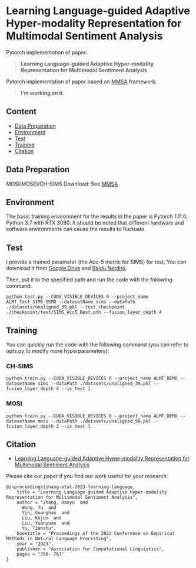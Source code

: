 # Learning Language-guided Adaptive Hyper-modality Representation for Multimodal Sentiment Analysis

Pytorch implementation of paper: 

> **Learning Language-guided Adaptive Hyper-modality Representation for Multimodal Sentiment Analysis**

Pytorch implementation of paper based on  [MMSA](https://github.com/thuiar/MMSA)  framework: 
> **I'm working on it.**

## Content

- [Data Preparation](#Data-preparation)
- [Environment](#Environment)
- [Test](#Test)
- [Training](#Training)
- [Citation](#Citation)
  
## Data Preparation
MOSI/MOSEI/CH-SIMS Download: See [MMSA](https://github.com/thuiar/MMSA)

## Environment
The basic training environment for the results in the paper is Pytorch 1.11.0, Python 3.7 with RTX 3090. It should be noted that different hardware and software environments can cause the results to fluctuate.

## Test
I provide a trained parameter (the Acc-5 metric for SIMS) for test. You can download it from [Google Drive](https://drive.google.com/file/d/11dYa6mmq7sbgndwe0e_FAtYkYcpjbESo/view?usp=sharing) and [Baidu Netdisk](https://pan.baidu.com/s/1E_is4cOx0DgTlZwPdzHe4g?pwd=659k).

Then, put it to the specified path and run the code with the following command:
```
python test.py --CUDA_VISIBLE_DEVICES 0 --project_name ALMT_Test_SIMS_DEMO --datasetName sims --dataPath ./datasets/unaligned_39.pkl --test_checkpoint ./checkpoint/test/SIMS_Acc5_Best.pth --fusion_layer_depth 4 
```

## Training
You can quickly run the code with the following command (you can refer to opts.py to modify more hyperparameters):

### CH-SIMS
```
python train.py --CUDA_VISIBLE_DEVICES 0 --project_name ALMT_DEMO --datasetName sims --dataPath ./datasets/unaligned_39.pkl --fusion_layer_depth 4 --is_test 1
```

### MOSI
```
python train.py --CUDA_VISIBLE_DEVICES 0 --project_name ALMT_DEMO --datasetName mosi --dataPath ./datasets/unaligned_50.pkl --fusion_layer_depth 2 --is_test 1
```

## Citation

- [Learning Language-guided Adaptive Hyper-modality Representation for Multimodal Sentiment Analysis](https://aclanthology.org/2023.emnlp-main.49/)

Please cite our paper if you find our work useful for your research:

```
@inproceedings{zhang-etal-2023-learning-language,
    title = "Learning Language-guided Adaptive Hyper-modality Representation for Multimodal Sentiment Analysis",
    author = "Zhang, Haoyu  and
      Wang, Yu  and
      Yin, Guanghao  and
      Liu, Kejun  and
      Liu, Yuanyuan  and
      Yu, Tianshu",
    booktitle = "Proceedings of the 2023 Conference on Empirical Methods in Natural Language Processing",
    year = "2023",
    publisher = "Association for Computational Linguistics",
    pages = "756--767"
}
```

